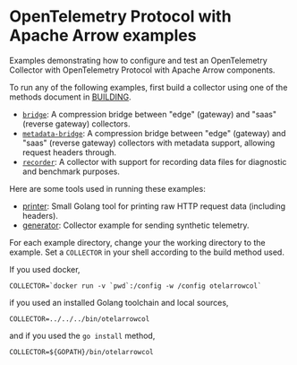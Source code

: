 # OpenTelemetry Protocol with Apache Arrow examples

Examples demonstrating how to configure and test an OpenTelemetry Collector with
OpenTelemetry Protocol with Apache Arrow components.

To run any of the following examples, first build a collector using one of the
methods document in [BUILDING](../BUILDING.md).

- [`bridge`](./bridge/README.md): A compression bridge between "edge" (gateway)
  and "saas" (reverse gateway) collectors.
- [`metadata-bridge`](./metadata-bridge/README.md): A compression bridge between
  "edge" (gateway) and "saas" (reverse gateway) collectors with metadata
  support, allowing request headers through.
- [`recorder`](./recorder/README.md): A collector with support for recording
  data files for diagnostic and benchmark purposes.

Here are some tools used in running these examples:

- [printer](./printer/README.md): Small Golang tool for printing raw HTTP
  request data (including headers).
- [generator](./generator/README.md): Collector example for sending synthetic
  telemetry.

For each example directory, change your the working directory to the example.
Set a `COLLECTOR` in your shell according to the build method used.

If you used docker,

```shell
COLLECTOR=`docker run -v `pwd`:/config -w /config otelarrowcol`
```

if you used an installed Golang toolchain and local sources,

```shell
COLLECTOR=../../../bin/otelarrowcol
```

and if you used the `go install` method,

```shell
COLLECTOR=${GOPATH}/bin/otelarrowcol
```
